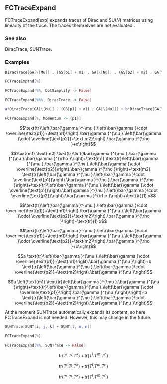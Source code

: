 ##  FCTraceExpand 

FCTraceExpand[exp] expands traces of Dirac and $\text{SU}(N)$ matrices using linearity of the trace. The traces themselves are not evaluated..

###  See also 

DiracTrace, SUNTrace.

###  Examples 

```mathematica
DiracTrace[GA[\[Mu]] . (GS[p1] + m1) . GA[\[Nu]] . (GS[p2] + m2) . GA[\[Rho]] +x] 
 
FCTraceExpand[%] 
 
FCTraceExpand[%%, DotSimplify -> False] 
 
FCTraceExpand[%%%, DiracTrace -> False] 
 
a*DiracTrace[GA[\[Mu]] . (GS[p1] + m1) . GA[\[Nu]]] + b*DiracTrace[GA[\[Mu]] . (GS[p2] + m2) . GA[\[Nu]]] 
 
FCTraceExpand[%, Momentum -> {p1}]
```

$$\text{tr}\left(\bar{\gamma }^{\mu }.\left(\bar{\gamma }\cdot \overline{\text{p1}}+\text{m1}\right).\bar{\gamma }^{\nu }.\left(\bar{\gamma }\cdot \overline{\text{p2}}+\text{m2}\right).\bar{\gamma }^{\rho }+x\right)$$

$$\text{m1} \text{m2} \text{tr}\left(\bar{\gamma }^{\mu }.\bar{\gamma }^{\nu }.\bar{\gamma }^{\rho }\right)+\text{m1} \text{tr}\left(\bar{\gamma }^{\mu }.\bar{\gamma }^{\nu }.\left(\bar{\gamma }\cdot \overline{\text{p2}}\right).\bar{\gamma }^{\rho }\right)+\text{m2} \text{tr}\left(\bar{\gamma }^{\mu }.\left(\bar{\gamma }\cdot \overline{\text{p1}}\right).\bar{\gamma }^{\nu }.\bar{\gamma }^{\rho }\right)+\text{tr}\left(\bar{\gamma }^{\mu }.\left(\bar{\gamma }\cdot \overline{\text{p1}}\right).\bar{\gamma }^{\nu }.\left(\bar{\gamma }\cdot \overline{\text{p2}}\right).\bar{\gamma }^{\rho }\right)+\text{tr}(1) x$$

$$\text{tr}\left(\bar{\gamma }^{\mu }.\left(\bar{\gamma }\cdot \overline{\text{p1}}+\text{m1}\right).\bar{\gamma }^{\nu }.\left(\bar{\gamma }\cdot \overline{\text{p2}}+\text{m2}\right).\bar{\gamma }^{\rho }\right)+\text{tr}(1) x$$

$$\text{tr}\left(\bar{\gamma }^{\mu }.\left(\bar{\gamma }\cdot \overline{\text{p1}}+\text{m1}\right).\bar{\gamma }^{\nu }.\left(\bar{\gamma }\cdot \overline{\text{p2}}+\text{m2}\right).\bar{\gamma }^{\rho }+x\right)$$

$$a \text{tr}\left(\bar{\gamma }^{\mu }.\left(\bar{\gamma }\cdot \overline{\text{p1}}+\text{m1}\right).\bar{\gamma }^{\nu }\right)+b \text{tr}\left(\bar{\gamma }^{\mu }.\left(\bar{\gamma }\cdot \overline{\text{p2}}+\text{m2}\right).\bar{\gamma }^{\nu }\right)$$

$$a \left(\text{m1} \text{tr}\left(\bar{\gamma }^{\mu }.\bar{\gamma }^{\nu }\right)+\text{tr}\left(\bar{\gamma }^{\mu }.\left(\bar{\gamma }\cdot \overline{\text{p1}}\right).\bar{\gamma }^{\nu }\right)\right)+b \text{tr}\left(\bar{\gamma }^{\mu }.\left(\bar{\gamma }\cdot \overline{\text{p2}}+\text{m2}\right).\bar{\gamma }^{\nu }\right)$$

At the moment SUNTrace automatically expands its content, so here FCTraceExpand is not needed. However, this may change in the future.

```mathematica
SUNTrace[SUNT[i, j, k] + SUNT[l, m, n]] 
 
FCTraceExpand[%] 
 
FCTraceExpand[%%, SUNTrace -> False]
```

$$\text{tr}(T^i.T^j.T^k)+\text{tr}(T^l.T^m.T^n)$$

$$\text{tr}(T^i.T^j.T^k)+\text{tr}(T^l.T^m.T^n)$$

$$\text{tr}(T^i.T^j.T^k)+\text{tr}(T^l.T^m.T^n)$$